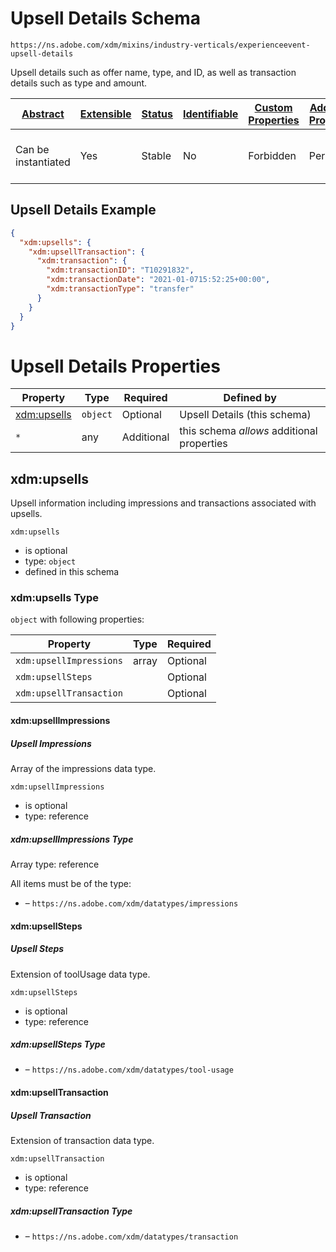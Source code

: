 
# Upsell Details Schema

```
https://ns.adobe.com/xdm/mixins/industry-verticals/experienceevent-upsell-details
```

Upsell details such as offer name, type, and ID, as well as transaction details such as type and amount.

| [Abstract](../../../../abstract.md) | [Extensible](../../../../extensions.md) | [Status](../../../../status.md) | [Identifiable](../../../../id.md) | [Custom Properties](../../../../extensions.md) | [Additional Properties](../../../../extensions.md) | Defined In |
|-------------------------------------|-----------------------------------------|---------------------------------|-----------------------------------|------------------------------------------------|----------------------------------------------------|------------|
| Can be instantiated | Yes | Stable | No | Forbidden | Permitted | [mixins/experience-event/industry-verticals/experienceevent-upsell-details.schema.json](mixins/experience-event/industry-verticals/experienceevent-upsell-details.schema.json) |

## Upsell Details Example
```json
{
  "xdm:upsells": {
    "xdm:upsellTransaction": {
      "xdm:transaction": {
        "xdm:transactionID": "T10291832",
        "xdm:transactionDate": "2021-01-0715:52:25+00:00",
        "xdm:transactionType": "transfer"
      }
    }
  }
}
```

# Upsell Details Properties

| Property | Type | Required | Defined by |
|----------|------|----------|------------|
| [xdm:upsells](#xdmupsells) | `object` | Optional | Upsell Details (this schema) |
| `*` | any | Additional | this schema *allows* additional properties |

## xdm:upsells

Upsell information including impressions and transactions associated with upsells.

`xdm:upsells`
* is optional
* type: `object`
* defined in this schema

### xdm:upsells Type


`object` with following properties:


| Property | Type | Required |
|----------|------|----------|
| `xdm:upsellImpressions`| array | Optional |
| `xdm:upsellSteps`|  | Optional |
| `xdm:upsellTransaction`|  | Optional |



#### xdm:upsellImpressions
##### Upsell Impressions

Array of the impressions data type.

`xdm:upsellImpressions`
* is optional
* type: reference


##### xdm:upsellImpressions Type


Array type: reference

All items must be of the type:
* []() – `https://ns.adobe.com/xdm/datatypes/impressions`










#### xdm:upsellSteps
##### Upsell Steps

Extension of toolUsage data type.

`xdm:upsellSteps`
* is optional
* type: reference

##### xdm:upsellSteps Type


* []() – `https://ns.adobe.com/xdm/datatypes/tool-usage`







#### xdm:upsellTransaction
##### Upsell Transaction

Extension of transaction data type.

`xdm:upsellTransaction`
* is optional
* type: reference

##### xdm:upsellTransaction Type


* []() – `https://ns.adobe.com/xdm/datatypes/transaction`









